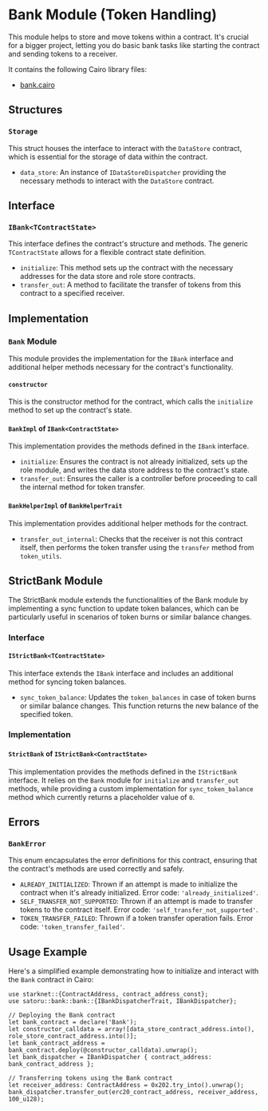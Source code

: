 # Bank Module (Token Handling)

This module helps to store and move tokens within a contract. It's crucial for a bigger project, letting you do basic bank tasks like starting the contract and sending tokens to a receiver.

It contains the following Cairo library files:

- [bank.cairo](https://github.com/keep-starknet-strange/satoru/blob/main/src/bank/bank.cairo)

## Structures

### `Storage`
This struct houses the interface to interact with the `DataStore` contract, which is essential for the storage of data within the contract.

- `data_store`: An instance of `IDataStoreDispatcher` providing the necessary methods to interact with the `DataStore` contract.

## Interface

### `IBank<TContractState>`
This interface defines the contract's structure and methods. The generic `TContractState` allows for a flexible contract state definition.

- `initialize`: This method sets up the contract with the necessary addresses for the data store and role store contracts.
- `transfer_out`: A method to facilitate the transfer of tokens from this contract to a specified receiver.

## Implementation

### `Bank` Module
This module provides the implementation for the `IBank` interface and additional helper methods necessary for the contract's functionality.

#### `constructor`
This is the constructor method for the contract, which calls the `initialize` method to set up the contract's state.

#### `BankImpl` of `IBank<ContractState>`
This implementation provides the methods defined in the `IBank` interface.

- `initialize`: Ensures the contract is not already initialized, sets up the role module, and writes the data store address to the contract's state.
- `transfer_out`: Ensures the caller is a controller before proceeding to call the internal method for token transfer.

#### `BankHelperImpl` of `BankHelperTrait`
This implementation provides additional helper methods for the contract.

- `transfer_out_internal`: Checks that the receiver is not this contract itself, then performs the token transfer using the `transfer` method from `token_utils`.

## StrictBank Module
The StrictBank module extends the functionalities of the Bank module by implementing a sync function to update token balances, which can be particularly useful in scenarios of token burns or similar balance changes.

### Interface

#### `IStrictBank<TContractState>`
This interface extends the `IBank` interface and includes an additional method for syncing token balances.

- `sync_token_balance`: Updates the `token_balances` in case of token burns or similar balance changes. This function returns the new balance of the specified token.

### Implementation

#### `StrictBank` of `IStrictBank<ContractState>`
This implementation provides the methods defined in the `IStrictBank` interface. It relies on the `Bank` module for `initialize` and `transfer_out` methods, while providing a custom implementation for `sync_token_balance` method which currently returns a placeholder value of `0`.

## Errors

### `BankError`
This enum encapsulates the error definitions for this contract, ensuring that the contract's methods are used correctly and safely.

- `ALREADY_INITIALIZED`: Thrown if an attempt is made to initialize the contract when it's already initialized. Error code: `'already_initialized'`.
- `SELF_TRANSFER_NOT_SUPPORTED`: Thrown if an attempt is made to transfer tokens to the contract itself. Error code: `'self_transfer_not_supported'`.
- `TOKEN_TRANSFER_FAILED`: Thrown if a token transfer operation fails. Error code: `'token_transfer_failed'`.

## Usage Example

Here's a simplified example demonstrating how to initialize and interact with the `Bank` contract in Cairo:

```cairo
use starknet::{ContractAddress, contract_address_const};
use satoru::bank::bank::{IBankDispatcherTrait, IBankDispatcher};

// Deploying the Bank contract
let bank_contract = declare('Bank');
let constructor_calldata = array![data_store_contract_address.into(), role_store_contract_address.into()];
let bank_contract_address = bank_contract.deploy(@constructor_calldata).unwrap();
let bank_dispatcher = IBankDispatcher { contract_address: bank_contract_address };

// Transferring tokens using the Bank contract
let receiver_address: ContractAddress = 0x202.try_into().unwrap();
bank_dispatcher.transfer_out(erc20_contract_address, receiver_address, 100_u128);